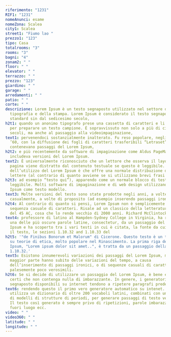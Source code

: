 ```yaml
---
riferimento: "1231"
RIF1: "1231"
nomeAnunci: esame
nomeZona: Scalea
city1: Scalea
street1: "Fiumo lao "
prezzo1: "123"
tipo: Casa
totalrooms: "3"
rooms: "3"
bagni: "4"
zonam2: " "
floor: " "
elevator: " "
terrazzo: " "
prezzo: "123"
giardino: " "
garage: " "
arredamenti: " "
patio: " "
corte: " "
descrizione: Lorem Ipsum è un testo segnaposto utilizzato nel settore della
  tipografia e della stampa. Lorem Ipsum è considerato il testo segnaposto
  standard sin dal sedicesimo secolo,
h2t1: quando un anonimo tipografo prese una cassetta di caratteri e li assemblò
  per preparare un testo campione. È sopravvissuto non solo a più di cinque
  secoli, ma anche al passaggio alla videoimpaginazione,
text1: pervenendoci sostanzialmente inalterato. Fu reso popolare, negli anni
  ’60, con la diffusione dei fogli di caratteri trasferibili “Letraset”, che
  contenevano passaggi del Lorem Ipsum,
h2t2: e più recentemente da software di impaginazione come Aldus PageMaker, che
  includeva versioni del Lorem Ipsum.
text2: È universalmente riconosciuto che un lettore che osserva il layout di una
  pagina viene distratto dal contenuto testuale se questo è leggibile. Lo scopo
  dell’utilizzo del Lorem Ipsum è che offre una normale distribuzione delle
  lettere (al contrario di quanto avviene se si utilizzano brevi frasi ripetute,
h2t3: ad esempio “testo qui”), apparendo come un normale blocco di testo
  leggibile. Molti software di impaginazione e di web design utilizzano Lorem
  Ipsum come testo modello.
text3: Molte versioni del testo sono state prodotte negli anni, a volte
  casualmente, a volte di proposito (ad esempio inserendo passaggi ironici).
h2t4: Al contrario di quanto si pensi, Lorem Ipsum non è semplicemente una
  sequenza casuale di caratteri. Risale ad un classico della letteratura latina
  del 45 AC, cosa che lo rende vecchio di 2000 anni. Richard McClintock,
text4: professore di latino al Hampden-Sydney College in Virginia, ha ricercato
  una delle più oscure parole latine, consectetur, da un passaggio del Lorem
  Ipsum e ha scoperto tra i vari testi in cui è citata, la fonte da cui è tratto
  il testo, le sezioni 1.10.32 and 1.10.33 del
h2t5: '"de Finibus Bonorum et Malorum" di Cicerone. Questo testo è un trattato
  su teorie di etica, molto popolare nel Rinascimento. La prima riga del Lorem
  Ipsum, "Lorem ipsum dolor sit amet..", è tratta da un passaggio della sezione
  1.10.32.'
text5: Esistono innumerevoli variazioni dei passaggi del Lorem Ipsum, ma la
  maggior parte hanno subito delle variazioni del tempo, a causa
  dell’inserimento di passaggi ironici, o di sequenze casuali di caratteri
  palesemente poco verosimili.
h2t6: Se si decide di utilizzare un passaggio del Lorem Ipsum, è bene essere
  certi che non contenga nulla di imbarazzante. In genere, i generatori di testo
  segnaposto disponibili su internet tendono a ripetere paragrafi predefiniti,
text6: rendendo questo il primo vero generatore automatico su intenet. Infatti
  utilizza un dizionario di oltre 200 vocaboli latini, combinati con un insieme
  di modelli di strutture di periodi, per generare passaggi di testo verosimili.
  Il testo così generato è sempre privo di ripetizioni, parole imbarazzanti o
  fuori luogo ecc.
video: " "
video360: " "
latitude: " "
longitude: " "
---
```

